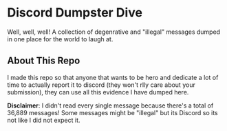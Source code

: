# Discord Dumpster Dive

Well, well, well! A collection of degenrative and "illegal" messages dumped in one place for the world to laugh at.

## About This Repo

I made this repo so that anyone that wants to be hero and dedicate a lot of time to actually report it to discord (they won't rlly care about your submission), they can use all this evidence I have dumped here.

**Disclaimer**: I didn't read every single message because there's a total of 36,889 messages! Some messages might be "illegal" but its Discord so its not like I did not expect it.
